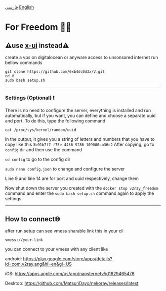 [فارسی](./Readmefa.md) [English](./Readme.md)
# For Freedom ✊🏻

## ⚠️**use [x-ui](https://github.com/0xb4dc0d3x/x-ui) instead**⚠️

create a vps on digitalocean or anyware access to unsonsored internet
run bellow commands
```
git clone https://github.com/0xb4dc0d3x/V.git
cd V
sudo bash setup.sh
```
-------------------------------------------
### Settings (Optional) ❗
There is no need to configure the server, everything is installed and run automatically, but if you want, you can define and choose a separate uuid and port.
To do this, type the following command
```
cat /proc/sys/kernel/random/uuid
```
In the output, it gives you a string of letters and numbers that you have to copy like this
`3b91b7f7-f75e-4436-9286-109000cb36d2`
After copying, go to `config` dir and then use the command

`cd config` to go to the config dir


`sudo nano config.json` to change and configure the server

Line 9 and line 14 are for port and uuid respectively, change them

Now shut down the server you created with the `docker stop v2ray_freedom` command and enter the `sudo bash setup.sh` command again to apply the settings

-------------------------------------------
## How to connect🌐

after run setup  can see vmess sharable link this in your cli
```
vmess://your-link
```

you can connect to your vmess with any client like


android: https://play.google.com/store/apps/details?id=com.v2ray.ang&hl=en&gl=US


iOS: https://apps.apple.com/us/app/napsternetv/id1629465476

Desktop: https://github.com/MatsuriDayo/nekoray/releases/latest
